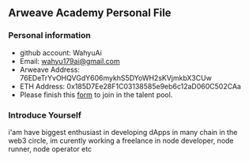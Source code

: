 ## Arweave Academy Personal File

### Personal information

- github account: WahyuAi
- Email: wahyu179ai@gmail.com
- Arweave Address: 76EDeTrYvOHQVGdY606mykhS5DYoWH2sKVjmkbX3CUw
- ETH Address: 0x185D7Ee28F1C03138585e9eb6c12aD060C502CAa
- Please finish this [form](https://docs.google.com/forms/d/e/1FAIpQLSfWA5fIIcBgmRppm3jNz5vmf9Mai_QMVil-2pO4r7YKn_Zhtw/viewform?usp=sf_link) to join in the talent pool.

### Introduce Yourself
 i'am have biggest enthusiast in developing dApps in many chain in the web3 circle, im curently working a freelance in node developer, node runner, node operator etc